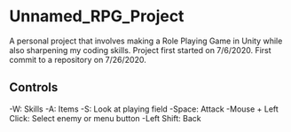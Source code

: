# Unnamed_RPG_Project
 A personal project that involves making a Role Playing Game in Unity while also sharpening my coding skills.
 Project first started on 7/6/2020. First commit to a repository on 7/26/2020.

## Controls
-W: Skills
-A: Items
-S: Look at playing field
-Space: Attack
-Mouse + Left Click: Select enemy or menu button
-Left Shift: Back